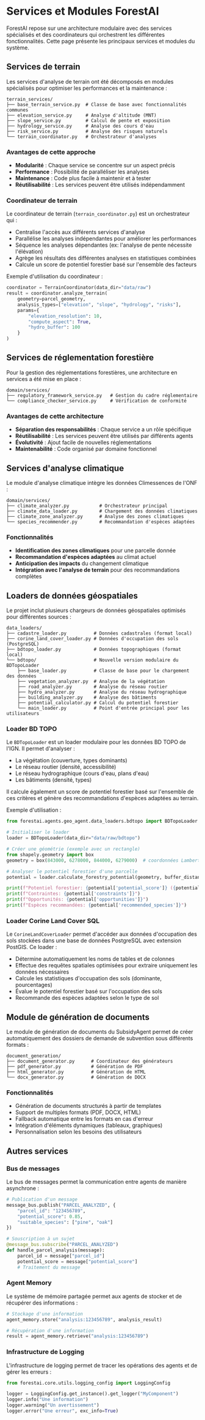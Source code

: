 # Services et Modules ForestAI

ForestAI repose sur une architecture modulaire avec des services spécialisés et des coordinateurs qui orchestrent les différentes fonctionnalités. Cette page présente les principaux services et modules du système.

## Services de terrain

Les services d'analyse de terrain ont été décomposés en modules spécialisés pour optimiser les performances et la maintenance :

```
terrain_services/
├── base_terrain_service.py  # Classe de base avec fonctionnalités communes
├── elevation_service.py     # Analyse d'altitude (MNT)
├── slope_service.py         # Calcul de pente et exposition
├── hydrology_service.py     # Analyse des cours d'eau
├── risk_service.py          # Analyse des risques naturels
└── terrain_coordinator.py   # Orchestrateur d'analyses
```

### Avantages de cette approche

- **Modularité** : Chaque service se concentre sur un aspect précis
- **Performance** : Possibilité de paralléliser les analyses
- **Maintenance** : Code plus facile à maintenir et à tester
- **Réutilisabilité** : Les services peuvent être utilisés indépendamment

### Coordinateur de terrain

Le coordinateur de terrain (`terrain_coordinator.py`) est un orchestrateur qui :
- Centralise l'accès aux différents services d'analyse
- Parallélise les analyses indépendantes pour améliorer les performances
- Séquence les analyses dépendantes (ex: l'analyse de pente nécessite l'élévation)
- Agrège les résultats des différentes analyses en statistiques combinées
- Calcule un score de potentiel forestier basé sur l'ensemble des facteurs

Exemple d'utilisation du coordinateur :
```python
coordinator = TerrainCoordinator(data_dir="data/raw")
result = coordinator.analyze_terrain(
    geometry=parcel_geometry,
    analysis_types=["elevation", "slope", "hydrology", "risks"],
    params={
        "elevation_resolution": 10,
        "compute_aspect": True,
        "hydro_buffer": 100
    }
)
```

## Services de réglementation forestière

Pour la gestion des réglementations forestières, une architecture en services a été mise en place :

```
domain/services/
├── regulatory_framework_service.py   # Gestion du cadre réglementaire
└── compliance_checker_service.py     # Vérification de conformité
```

### Avantages de cette architecture

- **Séparation des responsabilités** : Chaque service a un rôle spécifique
- **Réutilisabilité** : Les services peuvent être utilisés par différents agents
- **Évolutivité** : Ajout facile de nouvelles réglementations
- **Maintenabilité** : Code organisé par domaine fonctionnel

## Services d'analyse climatique

Le module d'analyse climatique intègre les données Climessences de l'ONF :

```
domain/services/
├── climate_analyzer.py           # Orchestrateur principal
├── climate_data_loader.py        # Chargement des données climatiques
├── climate_zone_analyzer.py      # Analyse des zones climatiques
└── species_recommender.py        # Recommandation d'espèces adaptées
```

### Fonctionnalités

- **Identification des zones climatiques** pour une parcelle donnée
- **Recommandation d'espèces adaptées** au climat actuel
- **Anticipation des impacts** du changement climatique
- **Intégration avec l'analyse de terrain** pour des recommandations complètes

## Loaders de données géospatiales

Le projet inclut plusieurs chargeurs de données géospatiales optimisés pour différentes sources :

```
data_loaders/
├── cadastre_loader.py          # Données cadastrales (format local)
├── corine_land_cover_loader.py # Données d'occupation des sols (PostgreSQL)
├── bdtopo_loader.py            # Données topographiques (format local)
└── bdtopo/                     # Nouvelle version modulaire du BDTopoLoader
    ├── base_loader.py          # Classe de base pour le chargement des données
    ├── vegetation_analyzer.py  # Analyse de la végétation
    ├── road_analyzer.py        # Analyse du réseau routier
    ├── hydro_analyzer.py       # Analyse du réseau hydrographique
    ├── building_analyzer.py    # Analyse des bâtiments
    ├── potential_calculator.py # Calcul du potentiel forestier
    └── main_loader.py          # Point d'entrée principal pour les utilisateurs
```

### Loader BD TOPO

Le `BDTopoLoader` est un loader modulaire pour les données BD TOPO de l'IGN. Il permet d'analyser :

- La végétation (couverture, types dominants)
- Le réseau routier (densité, accessibilité)
- Le réseau hydrographique (cours d'eau, plans d'eau)
- Les bâtiments (densité, types)

Il calcule également un score de potentiel forestier basé sur l'ensemble de ces critères et génère des recommandations d'espèces adaptées au terrain.

Exemple d'utilisation :
```python
from forestai.agents.geo_agent.data_loaders.bdtopo import BDTopoLoader

# Initialiser le loader
loader = BDTopoLoader(data_dir="data/raw/bdtopo")

# Créer une géométrie (exemple avec un rectangle)
from shapely.geometry import box
geometry = box(843000, 6278000, 844000, 6279000)  # coordonnées Lambert 93

# Analyser le potentiel forestier d'une parcelle
potential = loader.calculate_forestry_potential(geometry, buffer_distance=100)

print(f"Potentiel forestier: {potential['potential_score']} ({potential['potential_class']})")
print(f"Contraintes: {potential['constraints']}")
print(f"Opportunités: {potential['opportunities']}")
print(f"Espèces recommandées: {potential['recommended_species']}")
```

### Loader Corine Land Cover SQL

Le `CorineLandCoverLoader` permet d'accéder aux données d'occupation des sols stockées dans une base de données PostgreSQL avec extension PostGIS. Ce loader :

- Détermine automatiquement les noms de tables et de colonnes
- Effectue des requêtes spatiales optimisées pour extraire uniquement les données nécessaires
- Calcule les statistiques d'occupation des sols (dominante, pourcentages)
- Évalue le potentiel forestier basé sur l'occupation des sols
- Recommande des espèces adaptées selon le type de sol

## Module de génération de documents

Le module de génération de documents du SubsidyAgent permet de créer automatiquement des dossiers de demande de subvention sous différents formats :

```
document_generation/
├── document_generator.py      # Coordinateur des générateurs
├── pdf_generator.py           # Génération de PDF
├── html_generator.py          # Génération de HTML
└── docx_generator.py          # Génération de DOCX
```

### Fonctionnalités

- Génération de documents structurés à partir de templates
- Support de multiples formats (PDF, DOCX, HTML)
- Fallback automatique entre les formats en cas d'erreur
- Intégration d'éléments dynamiques (tableaux, graphiques)
- Personnalisation selon les besoins des utilisateurs

## Autres services

### Bus de messages

Le bus de messages permet la communication entre agents de manière asynchrone :

```python
# Publication d'un message
message_bus.publish("PARCEL_ANALYZED", {
    "parcel_id": "123456789",
    "potential_score": 0.85,
    "suitable_species": ["pine", "oak"]
})

# Souscription à un sujet
@message_bus.subscribe("PARCEL_ANALYZED")
def handle_parcel_analysis(message):
    parcel_id = message["parcel_id"]
    potential_score = message["potential_score"]
    # Traitement du message
```

### Agent Memory

Le système de mémoire partagée permet aux agents de stocker et de récupérer des informations :

```python
# Stockage d'une information
agent_memory.store("analysis:123456789", analysis_result)

# Récupération d'une information
result = agent_memory.retrieve("analysis:123456789")
```

### Infrastructure de Logging

L'infrastructure de logging permet de tracer les opérations des agents et de gérer les erreurs :

```python
from forestai.core.utils.logging_config import LoggingConfig

logger = LoggingConfig.get_instance().get_logger("MyComponent")
logger.info("Une information")
logger.warning("Un avertissement")
logger.error("Une erreur", exc_info=True)
```
